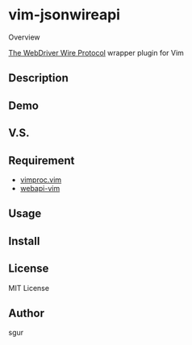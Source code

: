 vim-jsonwireapi
===============

Overview

[The WebDriver Wire Protocol](https://code.google.com/p/selenium/wiki/JsonWireProtocol) wrapper plugin for Vim

Description
-----------

Demo
----

V.S.
----

Requirement
-----------

 - [vimproc.vim](https://github.com/Shougo/vimproc.vim)
 - [webapi-vim](https://github.com/mattn/webapi-vim)

Usage
-----

Install
-------

License
-------

MIT License

Author
------

sgur
